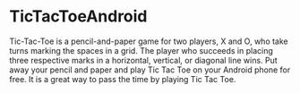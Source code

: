 # TicTacToeAndroid
Tic-Tac-Toe is a pencil-and-paper game for two players, X and O, who take turns marking the spaces in a grid. The player who succeeds in placing three respective marks in a horizontal, vertical, or diagonal line wins. Put away your pencil and paper and play Tic Tac Toe on your Android phone for free. It is a great way to pass the time by playing Tic Tac Toe.
